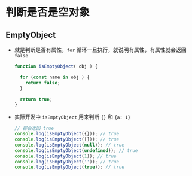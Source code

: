 # 判断是否是空对象

## EmptyObject

+ 就是判断是否有属性，`for` 循环一旦执行，就说明有属性，有属性就会返回 `false`

    ```js
    function isEmptyObject( obj ) {

      for (const name in obj ) {
        return false;
      }

      return true;
    }
    ```

+ 实际开发中 `isEmptyObject` 用来判断 `{}` 和 `{a: 1}`

    ```js
    // 都会返回 true
    console.log(isEmptyObject({})); // true
    console.log(isEmptyObject([])); // true
    console.log(isEmptyObject(null)); // true
    console.log(isEmptyObject(undefined)); // true
    console.log(isEmptyObject(1)); // true
    console.log(isEmptyObject('')); // true
    console.log(isEmptyObject(true)); // true
    ```
